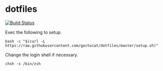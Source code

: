 # dotfiles

[![Build Status](https://travis-ci.com/gactocat/dotfiles.svg?branch=master)](https://travis-ci.com/gactocat/dotfiles)

Exec the following to setup.

```
bash -c "$(curl -L https://raw.githubusercontent.com/gactocat/dotfiles/master/setup.sh)"
```

Change the login shell if necessary.

```
chsh -s /bin/zsh
```
